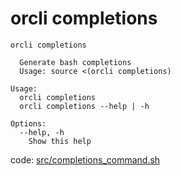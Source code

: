 # orcli completions

```
orcli completions

  Generate bash completions
  Usage: source <(orcli completions)

Usage:
  orcli completions
  orcli completions --help | -h

Options:
  --help, -h
    Show this help

```

code: [src/completions_command.sh](../src/completions_command.sh)
